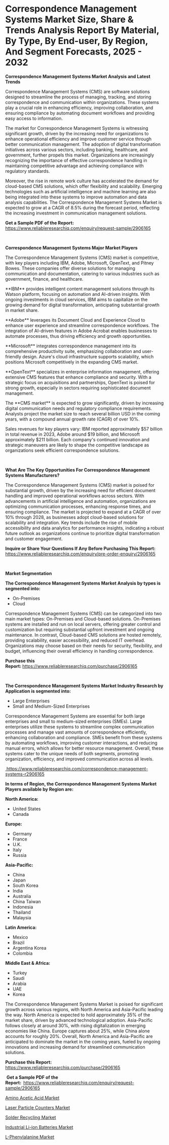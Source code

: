 <p><h1>Correspondence Management Systems Market Size, Share & Trends Analysis Report By Material, By Type, By End-user, By Region, And Segment Forecasts, 2025 - 2032</h1></p><p><strong>Correspondence Management Systems Market Analysis and Latest Trends</strong></p>
<p><p>Correspondence Management Systems (CMS) are software solutions designed to streamline the process of managing, tracking, and storing correspondence and communication within organizations. These systems play a crucial role in enhancing efficiency, improving collaboration, and ensuring compliance by automating document workflows and providing easy access to information.</p><p>The market for Correspondence Management Systems is witnessing significant growth, driven by the increasing need for organizations to enhance operational efficiency and improve customer service through better communication management. The adoption of digital transformation initiatives across various sectors, including banking, healthcare, and government, further propels this market. Organizations are increasingly recognizing the importance of effective correspondence handling in maintaining competitive advantage and achieving compliance with regulatory standards.</p><p>Moreover, the rise in remote work culture has accelerated the demand for cloud-based CMS solutions, which offer flexibility and scalability. Emerging technologies such as artificial intelligence and machine learning are also being integrated into these systems to improve automation and data analysis capabilities. The Correspondence Management Systems Market is expected to grow at a CAGR of 8.5% during the forecast period, reflecting the increasing investment in communication management solutions.</p></p>
<p><strong>Get a Sample PDF of the Report:&nbsp;</strong> <a href="https://www.reliableresearchiq.com/enquiry/request-sample/2906165?utm_campaign=1082&utm_medium=2&utm_source=Github&utm_content=ia&utm_term=12032025&utm_id=correspondence-management-systems">https://www.reliableresearchiq.com/enquiry/request-sample/2906165</a></p>
<p>&nbsp;</p>
<p><strong>Correspondence Management Systems Major Market Players</strong></p>
<p><p>The Correspondence Management Systems (CMS) market is competitive, with key players including IBM, Adobe, Microsoft, OpenText, and Pitney Bowes. These companies offer diverse solutions for managing communication and documentation, catering to various industries such as government, finance, and healthcare.</p><p>**IBM** provides intelligent content management solutions through its Watson platform, focusing on automation and AI-driven insights. With ongoing investments in cloud services, IBM aims to capitalize on the growing demand for digital transformation, anticipating substantial growth in market share.</p><p>**Adobe** leverages its Document Cloud and Experience Cloud to enhance user experience and streamline correspondence workflows. The integration of AI-driven features in Adobe Acrobat enables businesses to automate processes, thus driving efficiency and growth opportunities.</p><p>**Microsoft** integrates correspondence management into its comprehensive productivity suite, emphasizing collaboration and user-friendly design. Azure's cloud infrastructure supports scalability, which positions Microsoft competitively in the expanding CMS market.</p><p>**OpenText** specializes in enterprise information management, offering extensive CMS features that enhance compliance and security. With a strategic focus on acquisitions and partnerships, OpenText is poised for strong growth, especially in sectors requiring sophisticated document management.</p><p>The **CMS market** is expected to grow significantly, driven by increasing digital communication needs and regulatory compliance requirements. Analysts project the market size to reach several billion USD in the coming years, with a compound annual growth rate (CAGR) of over 10%. </p><p>Sales revenues for key players vary: IBM reported approximately $57 billion in total revenue in 2023, Adobe around $19 billion, and Microsoft approximately $211 billion. Each company's continued innovation and strategic maneuvers are likely to shape the competitive landscape as organizations seek efficient correspondence solutions.</p></p>
<p>&nbsp;</p>
<p><strong>What Are The Key Opportunities For Correspondence Management Systems Manufacturers?</strong></p>
<p><p>The Correspondence Management Systems (CMS) market is poised for substantial growth, driven by the increasing need for efficient document handling and improved operational workflows across sectors. With advancements in artificial intelligence and automation, organizations are optimizing communication processes, enhancing response times, and ensuring compliance. The market is projected to expand at a CAGR of over 10% through 2028, as businesses adopt cloud-based solutions for scalability and integration. Key trends include the rise of mobile accessibility and data analytics for performance insights, indicating a robust future outlook as organizations continue to prioritize digital transformation and customer engagement.</p></p>
<p><strong>Inquire or Share Your Questions If Any Before Purchasing This Report:</strong> <a href="https://www.reliableresearchiq.com/enquiry/pre-order-enquiry/2906165?utm_campaign=1082&utm_medium=2&utm_source=Github&utm_content=ia&utm_term=12032025&utm_id=correspondence-management-systems">https://www.reliableresearchiq.com/enquiry/pre-order-enquiry/2906165</a></p>
<p>&nbsp;</p>
<p><strong>Market Segmentation</strong></p>
<p><strong>The Correspondence Management Systems Market Analysis by types is segmented into:</strong></p>
<p><ul><li>On-Premises</li><li>Cloud</li></ul></p>
<p><p>Correspondence Management Systems (CMS) can be categorized into two main market types: On-Premises and Cloud-based solutions. On-Premises systems are installed and run on local servers, offering greater control and customization but requiring substantial upfront investment and ongoing maintenance. In contrast, Cloud-based CMS solutions are hosted remotely, providing scalability, easier accessibility, and reduced IT overhead. Organizations may choose based on their needs for security, flexibility, and budget, influencing their overall efficiency in handling correspondence.</p></p>
<p><strong>Purchase this Report:&nbsp;</strong><a href="https://www.reliableresearchiq.com/purchase/2906165?utm_campaign=1082&utm_medium=2&utm_source=Github&utm_content=ia&utm_term=12032025&utm_id=correspondence-management-systems">https://www.reliableresearchiq.com/purchase/2906165</a></p>
<p>&nbsp;</p>
<p><strong>The Correspondence Management Systems Market Industry Research by Application is segmented into:</strong></p>
<p><ul><li>Large Enterprises</li><li>Small and Medium-Sized Enterprises</li></ul></p>
<p><p>Correspondence Management Systems are essential for both large enterprises and small to medium-sized enterprises (SMEs). Large enterprises utilize these systems to streamline complex communication processes and manage vast amounts of correspondence efficiently, enhancing collaboration and compliance. SMEs benefit from these systems by automating workflows, improving customer interactions, and reducing manual errors, which allows for better resource management. Overall, these systems cater to the unique needs of both segments, promoting organization, efficiency, and improved communication across all levels.</p></p>
<p><a href="https://www.reliableresearchiq.com/correspondence-management-systems-r2906165?utm_campaign=1082&utm_medium=2&utm_source=Github&utm_content=ia&utm_term=12032025&utm_id=correspondence-management-systems">&nbsp;https://www.reliableresearchiq.com/correspondence-management-systems-r2906165</a></p>
<p><strong>In terms of Region, the Correspondence Management Systems Market Players available by Region are:</strong></p>
<p>
    <p> <strong> North America: </strong>
        <ul>
            <li>United States</li>
            <li>Canada</li>
        </ul>
        </p> 
    <p> <strong> Europe: </strong>
        <ul>
            <li>Germany</li>
            <li>France</li>
            <li>U.K.</li>
            <li>Italy</li>
            <li>Russia</li>
        </ul>
        </p> 
    <p> <strong> Asia-Pacific: </strong>
        <ul>
            <li>China</li>
            <li>Japan</li>
            <li>South Korea</li>
            <li>India</li>
            <li>Australia</li>
            <li>China Taiwan</li>
            <li>Indonesia</li>
            <li>Thailand</li>
            <li>Malaysia</li>
        </ul>
        </p> 
    <p> <strong> Latin America: </strong>
        <ul>
            <li>Mexico</li>
            <li>Brazil</li>
            <li>Argentina Korea</li>
            <li>Colombia</li>
        </ul>
        </p> 
    <p> <strong> Middle East & Africa: </strong>
        <ul>
            <li>Turkey</li>
            <li>Saudi</li>
            <li>Arabia</li>
            <li>UAE</li>
            <li>Korea</li>
        </ul>
    </p>
    </p>
<p><p>The Correspondence Management Systems Market is poised for significant growth across various regions, with North America and Asia-Pacific leading the way. North America is expected to hold approximately 35% of the market share, driven by advanced technological adoption. Asia-Pacific follows closely at around 30%, with rising digitalization in emerging economies like China. Europe captures about 25%, while China alone accounts for roughly 20%. Overall, North America and Asia-Pacific are anticipated to dominate the market in the coming years, fueled by ongoing innovations and increasing demand for streamlined communication solutions.</p></p>
<p><strong>Purchase this Report: </strong><a href="https://www.reliableresearchiq.com/purchase/2906165?utm_campaign=1082&utm_medium=2&utm_source=Github&utm_content=ia&utm_term=12032025&utm_id=correspondence-management-systems">https://www.reliableresearchiq.com/purchase/2906165</a></p>
<p>&nbsp;<strong>Get a Sample PDF of the Report:&nbsp;&nbsp;</strong><a href="https://www.reliableresearchiq.com/enquiry/request-sample/2906165?utm_campaign=1082&utm_medium=2&utm_source=Github&utm_content=ia&utm_term=12032025&utm_id=correspondence-management-systems">https://www.reliableresearchiq.com/enquiry/request-sample/2906165</a></p>
<p><strong></strong></p>
<p><p><a href="https://github.com/kukolkasimo5/Market-Research-Report-List-1/blob/main/amino-acetic-acid-market.md?utm_campaign=1082&utm_medium=2&utm_source=Github&utm_content=ia&utm_term=12032025&utm_id=correspondence-management-systems">Amino Acetic Acid Market</a></p><p><a href="https://github.com/naingbiner7i/Market-Research-Report-List-1/blob/main/laser-particle-counters-market.md?utm_campaign=1082&utm_medium=2&utm_source=Github&utm_content=ia&utm_term=12032025&utm_id=correspondence-management-systems">Laser Particle Counters Market</a></p><p><a href="https://github.com/siwerhommer97/Market-Research-Report-List-1/blob/main/solder-recycling-market.md?utm_campaign=1082&utm_medium=2&utm_source=Github&utm_content=ia&utm_term=12032025&utm_id=correspondence-management-systems">Solder Recycling Market</a></p><p><a href="https://github.com/sutrejaron/Market-Research-Report-List-1/blob/main/industrial-li-ion-batteries-market.md?utm_campaign=1082&utm_medium=2&utm_source=Github&utm_content=ia&utm_term=12032025&utm_id=correspondence-management-systems">Industrial Li-ion Batteries Market</a></p><p><a href="https://github.com/beyeagamizjp/Market-Research-Report-List-1/blob/main/l-phenylalanine-market.md?utm_campaign=1082&utm_medium=2&utm_source=Github&utm_content=ia&utm_term=12032025&utm_id=correspondence-management-systems">L-Phenylalanine Market</a></p></p>
